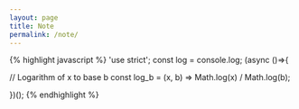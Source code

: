 ```yaml
---
layout: page
title: Note
permalink: /note/
---
```


{% highlight javascript %}
'use strict'; const log = console.log; (async ()=>{

// Logarithm of x to base b
const log_b = (x, b) => Math.log(x) / Math.log(b);

})();
{% endhighlight %}
